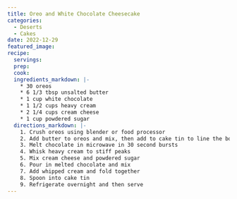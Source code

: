 ```yaml
---
title: Oreo and White Chocolate Cheesecake
categories:
  - Deserts
  - Cakes
date: 2022-12-29
featured_image:
recipe:
  servings:
  prep:
  cook:
  ingredients_markdown: |-
    * 30 oreos
    * 6 1/3 tbsp unsalted butter
    * 1 cup white chocolate
    * 1 1/2 cups heavy cream
    * 2 1/4 cups cream cheese
    * 1 cup powdered sugar
  directions_markdown: |-
    1. Crush oreos using blender or food processor
    2. Add butter to oreos and mix, then add to cake tin to line the bottom
    3. Melt chocolate in microwave in 30 second bursts
    4. Whisk heavy cream to stiff peaks
    5. Mix cream cheese and powdered sugar
    6. Pour in melted chocolate and mix
    7. Add whipped cream and fold together
    8. Spoon into cake tin
    9. Refrigerate overnight and then serve
---
```

